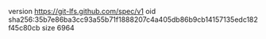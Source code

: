 version https://git-lfs.github.com/spec/v1
oid sha256:35b7e86ba3cc93a55b71f1888207c4a405db86b9cb14157135edc182f45c80cb
size 6964
